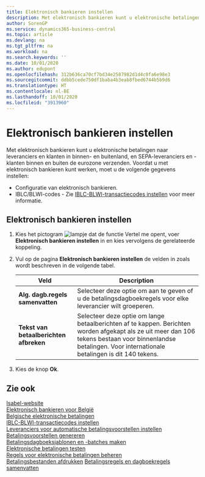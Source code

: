 ```yaml
---
title: Elektronisch bankieren instellen
description: Met elektronisch bankieren kunt u elektronische betalingen naar leveranciers en klanten in binnen- en buitenland, en SEPA-leveranciers en -klanten binnen en buiten de eurozone verzenden.
author: SorenGP
ms.service: dynamics365-business-central
ms.topic: article
ms.devlang: na
ms.tgt_pltfrm: na
ms.workload: na
ms.search.keywords: ''
ms.date: 10/01/2020
ms.author: edupont
ms.openlocfilehash: 312b636ca70cf7bd34e2587982d1d4c0fa6e98e3
ms.sourcegitcommit: ddbb5cede750df1baba4b3eab8fbed6744b5b9d6
ms.translationtype: HT
ms.contentlocale: nl-BE
ms.lasthandoff: 10/01/2020
ms.locfileid: "3913960"
---
```

# <a name="set-up-electronic-banking"></a>Elektronisch bankieren instellen
Met elektronisch bankieren kunt u elektronische betalingen naar leveranciers en klanten in binnen- en buitenland, en SEPA-leveranciers en -klanten binnen en buiten de eurozone verzenden. Voordat u met elektronisch bankieren kunt werken, moet u de volgende gegevens instellen:  

- Configuratie van elektronisch bankieren.  
- IBLC/BLWI-codes - Zie [IBLC-BLWI-transactiecodes instellen](how-to-set-up-iblc-blwi-transaction-codes.md) voor meer informatie.  

## <a name="to-set-up-electronic-banking"></a>Elektronisch bankieren instellen  

1.  Kies het pictogram ![lampje dat de functie Vertel me opent](../../media/ui-search/search_small.png "Vertel me wat u wilt doen"), voer **Elektronisch bankieren instellen** in en kies vervolgens de gerelateerde koppeling.  
2.  Vul op de pagina **Elektronisch bankieren instellen** de velden in zoals wordt beschreven in de volgende tabel.   

    |Veld|Description|  
    |---------------------------------|---------------------------------------|  
    |**Alg. dagb.regels samenvatten**|Selecteer deze optie om aan te geven of u de betalingsdagboekregels voor elke leverancier wilt groeperen.|  
    |**Tekst van betaalberichten afbreken**|Selecteer deze optie om lange betaalberichten af te kappen. Berichten worden afgekapt als ze uit meer dan 106 tekens bestaan voor binnenlandse betalingen. Voor internationale betalingen is dit 140 tekens.|  
 
3.  Kies de knop **Ok**.  

## <a name="see-also"></a>Zie ook  
 [Isabel-website](https://go.microsoft.com/fwlink/?LinkId=210323)   
 [Elektronisch bankieren voor België](belgian-electronic-banking.md)   
 [Belgische elektronische betalingen](belgian-electronic-payments.md)   
 [IBLC-BLWI-transactiecodes instellen](how-to-set-up-iblc-blwi-transaction-codes.md)   
 [Leveranciers voor automatische betalingsvoorstellen instellen](how-to-set-up-vendors-for-automatic-payment-suggestions.md)   
 [Betalingsvoorstellen genereren](how-to-generate-payment-suggestions.md)   
 [Betalingsdagboeksjablonen en -batches maken](how-to-create-payment-journal-templates-and-batches.md)   
 [Elektronische betalingen testen](how-to-test-electronic-payments.md)   
 [Regels voor elektronische betalingen beheren](how-to-manage-electronic-payment-lines.md)   
 [Betalingsbestanden afdrukken](how-to-print-payment-files.md) [Betalingsregels en dagboekregels samenvatten](summarizing-payment-lines-and-general-journal-lines.md)
